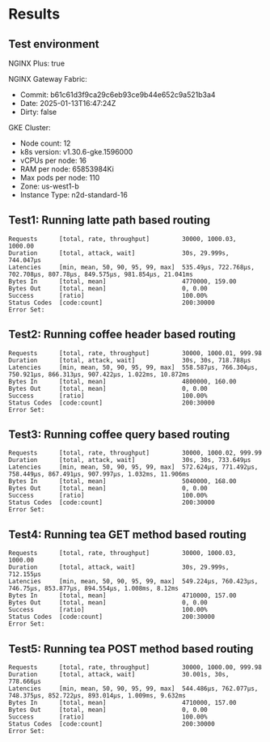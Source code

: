 # Results

## Test environment

NGINX Plus: true

NGINX Gateway Fabric:

- Commit: b61c61d3f9ca29c6eb93ce9b44e652c9a521b3a4
- Date: 2025-01-13T16:47:24Z
- Dirty: false

GKE Cluster:

- Node count: 12
- k8s version: v1.30.6-gke.1596000
- vCPUs per node: 16
- RAM per node: 65853984Ki
- Max pods per node: 110
- Zone: us-west1-b
- Instance Type: n2d-standard-16

## Test1: Running latte path based routing

```text
Requests      [total, rate, throughput]         30000, 1000.03, 1000.00
Duration      [total, attack, wait]             30s, 29.999s, 744.047µs
Latencies     [min, mean, 50, 90, 95, 99, max]  535.49µs, 722.768µs, 702.708µs, 807.78µs, 849.575µs, 981.854µs, 21.041ms
Bytes In      [total, mean]                     4770000, 159.00
Bytes Out     [total, mean]                     0, 0.00
Success       [ratio]                           100.00%
Status Codes  [code:count]                      200:30000  
Error Set:
```

## Test2: Running coffee header based routing

```text
Requests      [total, rate, throughput]         30000, 1000.01, 999.98
Duration      [total, attack, wait]             30s, 30s, 718.788µs
Latencies     [min, mean, 50, 90, 95, 99, max]  558.587µs, 766.304µs, 750.921µs, 866.313µs, 907.422µs, 1.022ms, 10.872ms
Bytes In      [total, mean]                     4800000, 160.00
Bytes Out     [total, mean]                     0, 0.00
Success       [ratio]                           100.00%
Status Codes  [code:count]                      200:30000  
Error Set:
```

## Test3: Running coffee query based routing

```text
Requests      [total, rate, throughput]         30000, 1000.02, 999.99
Duration      [total, attack, wait]             30s, 30s, 733.649µs
Latencies     [min, mean, 50, 90, 95, 99, max]  572.624µs, 771.492µs, 758.449µs, 867.491µs, 907.997µs, 1.032ms, 11.906ms
Bytes In      [total, mean]                     5040000, 168.00
Bytes Out     [total, mean]                     0, 0.00
Success       [ratio]                           100.00%
Status Codes  [code:count]                      200:30000  
Error Set:
```

## Test4: Running tea GET method based routing

```text
Requests      [total, rate, throughput]         30000, 1000.03, 1000.00
Duration      [total, attack, wait]             30s, 29.999s, 712.155µs
Latencies     [min, mean, 50, 90, 95, 99, max]  549.224µs, 760.423µs, 746.75µs, 853.877µs, 894.554µs, 1.008ms, 8.12ms
Bytes In      [total, mean]                     4710000, 157.00
Bytes Out     [total, mean]                     0, 0.00
Success       [ratio]                           100.00%
Status Codes  [code:count]                      200:30000  
Error Set:
```

## Test5: Running tea POST method based routing

```text
Requests      [total, rate, throughput]         30000, 1000.00, 999.98
Duration      [total, attack, wait]             30.001s, 30s, 778.666µs
Latencies     [min, mean, 50, 90, 95, 99, max]  544.486µs, 762.077µs, 748.375µs, 852.722µs, 893.014µs, 1.009ms, 9.632ms
Bytes In      [total, mean]                     4710000, 157.00
Bytes Out     [total, mean]                     0, 0.00
Success       [ratio]                           100.00%
Status Codes  [code:count]                      200:30000  
Error Set:
```
